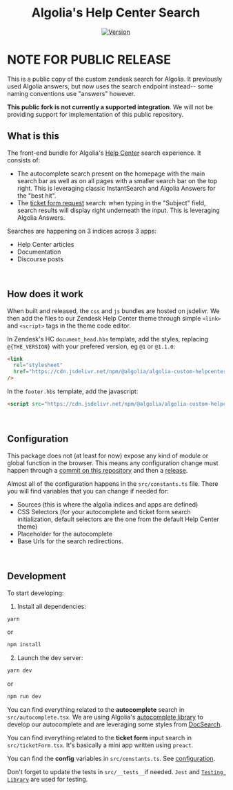 <div align="center">
    <h1><strong>Algolia's Help Center Search</strong></h1>

[![Version](https://img.shields.io/npm/v/@algolia/algolia-custom-helpcenter-search.svg?style=flat-square)](https://www.npmjs.com/package/@algolia/autocomplete-js)
</div>

# NOTE FOR PUBLIC RELEASE

This is a public copy of the custom zendesk search for Algolia. It previously used Algolia answers, but now uses the search endpoint instead-- some naming conventions use "answers" however.

**This public fork is not currently a supported integration**. We will not be providing support for implementation of this public repository.


## What is this

The front-end bundle for Algolia's [Help Center](https://algolia.zendesk.com/hc/en-us) search experience.
It consists of:

- The autocomplete search present on the homepage with the main search bar as well as on all pages with a smaller search bar on the top right. This is leveraging classic InstantSearch and Algolia Answers for the "best hit".
- The [ticket form request](https://algolia.zendesk.com/hc/en-us/requests/new) search: when typing in the "Subject" field, search results will display right underneath the input. This is leveraging Algolia Answers.

Searches are happening on 3 indices across 3 apps:

- Help Center articles
- Documentation
- Discourse posts

<br>

## How does it work

When built and released, the `css` and `js` bundles are hosted on jsdelivr. We then add the files to our Zendesk Help Center theme through simple `<link>` and `<script>` tags in the theme code editor.

In Zendesk's HC `document_head.hbs` template, add the styles, replacing `@{THE_VERSION}` with your prefered version, eg `@1` or `@1.1.0`:

```html
<link
  rel="stylesheet"
  href="https://cdn.jsdelivr.net/npm/@algolia/algolia-custom-helpcenter-search@{THE_VERSION}/lib/index.css"
/>
```

In the `footer.hbs` template, add the javascript:

```html
<script src="https://cdn.jsdelivr.net/npm/@algolia/algolia-custom-helpcenter-search@{THE_VERSION}/lib/index.js"></script>
```

<br>

## Configuration

This package does not (at least for now) expose any kind of module or global function in the browser. This means any configuration change must happen through a [commit on this repository](#development) and then a [release](#releasing).

Almost all of the configuration happens in the `src/constants.ts` file. There you will find variables that you can change if needed for:

- Sources (this is where the algolia indices and apps are defined)
- CSS Selectors (for your autocomplete and ticket form search initialization, default selectors are the one from the default Help Center theme)
- Placeholder for the autocomplete
- Base Urls for the search redirections.

<br>

## Development

To start developing:

1. Install all dependencies:

```bash
yarn
```

or

```bash
npm install
```

2. Launch the dev server:

```bash
yarn dev
```

or

```bash
npm run dev
```

You can find everything related to the **autocomplete** search in `src/autocomplete.tsx`. We are using Algolia's [autocomplete library](https://www.algolia.com/doc/ui-libraries/autocomplete/api-reference/autocomplete-js/autocomplete/) to develop our autocomplete and are leveraging some styles from [DocSearch](https://github.com/algolia/DocSearch).

You can find everything related to the **ticket form** input search in `src/ticketForm.tsx`. It's basically a mini app written using `preact`.

You can find the **config** variables in `src/constants.ts`. See [configuration](#configuration).

Don't forget to update the tests in `src/__tests__`if needed. `Jest` and [`Testing Library`](https://testing-library.com/docs/) are used for testing.

<br>
